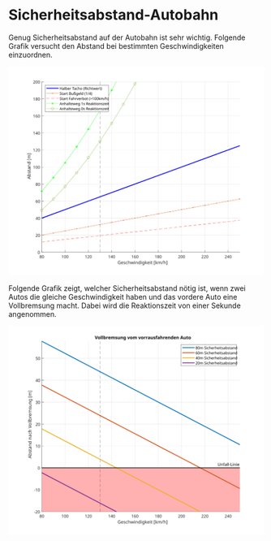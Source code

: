 # Sicherheitsabstand-Autobahn
Genug Sicherheitsabstand auf der Autobahn ist sehr wichtig. Folgende Grafik versucht den Abstand bei bestimmten Geschwindigkeiten einzuordnen.

![Übersicht](overview.svg)

Folgende Grafik zeigt, welcher Sicherheitsabstand nötig ist, wenn zwei Autos die gleiche Geschwindigkeit haben und das vordere Auto eine Vollbremsung macht. Dabei wird die Reaktionszeit von einer Sekunde angenommen.

![Ergebnisse](vollbremsung_auto_vorne.svg)
